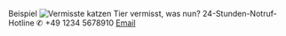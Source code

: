 Beispiel 
![Vermisste katzen ](https://github.com/user-attachments/assets/4b250b92-58cb-457f-b863-22c3e08344f1)
Tier vermisst, was nun?
24-Stunden-Notruf-Hotline
✆ +49 1234 5678910
[Email](https://www.youtube.com/watch?v=dQw4w9WgXcQ)
